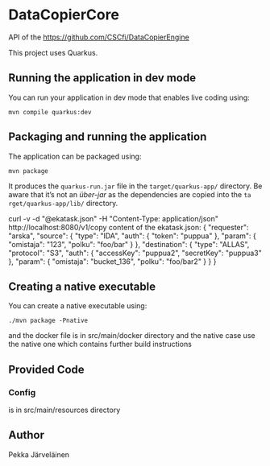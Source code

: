 # DataCopierCore
API of the https://github.com/CSCfi/DataCopierEngine

This project uses Quarkus.
## Running the application in dev mode

You can run your application in dev mode that enables live coding using:
```shell script
mvn compile quarkus:dev
```

## Packaging and running the application

The application can be packaged using:
```shell script
mvn package
```
It produces the `quarkus-run.jar` file in the `target/quarkus-app/` directory.
Be aware that it’s not an _über-jar_ as the dependencies are copied into the `ta
rget/quarkus-app/lib/` directory.

curl -v -d "@ekatask.json" -H "Content-Type: application/json" http://localhost:8080/v1/copy
content of the ekatask.json:
{
    "requester": "arska",
    "source": {
	"type": "IDA",
	"auth": {
	    "token": "puppua"
	},
	"param": {
	    "omistaja": "123",
	    "polku": "foo/bar"
	}
    },
      "destination": {
	  "type": "ALLAS",
	  "protocol": "S3",
	"auth": {
	    "accessKey": "puppua2",
	    "secretKey": "puppua3"
	},
	"param": {
	    "omistaja": "bucket_136",
	    "polku": "foo/bar2"
	}
      }
 }


## Creating a native executable

You can create a native executable using: 
```shell script
./mvn package -Pnative
```

and the docker file is in src/main/docker directory
and the native case use the native one which contains further build instructions

## Provided Code

### Config

is in src/main/resources directory

## Author

Pekka Järveläinen
